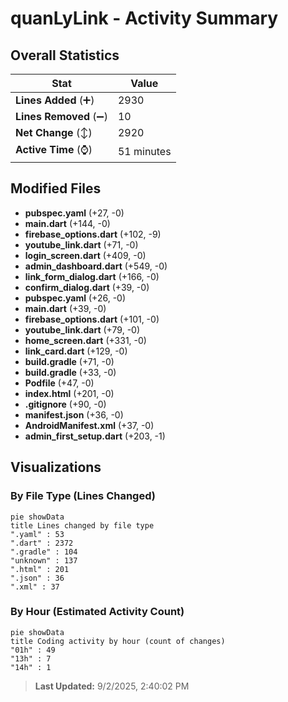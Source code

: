 # quanLyLink - Activity Summary 

## Overall Statistics

| Stat                   | Value                                                             |
| ---------------------- | ----------------------------------------------------------------- |
| **Lines Added** (➕)   | 2930                                          |
| **Lines Removed** (➖) | 10                                        |
| **Net Change** (↕)    | 2920                |
| **Active Time** (⌚)   | 51 minutes |


## Modified Files
- **pubspec.yaml** (+27, -0)
- **main.dart** (+144, -0)
- **firebase_options.dart** (+102, -9)
- **youtube_link.dart** (+71, -0)
- **login_screen.dart** (+409, -0)
- **admin_dashboard.dart** (+549, -0)
- **link_form_dialog.dart** (+166, -0)
- **confirm_dialog.dart** (+39, -0)
- **pubspec.yaml** (+26, -0)
- **main.dart** (+39, -0)
- **firebase_options.dart** (+101, -0)
- **youtube_link.dart** (+79, -0)
- **home_screen.dart** (+331, -0)
- **link_card.dart** (+129, -0)
- **build.gradle** (+71, -0)
- **build.gradle** (+33, -0)
- **Podfile** (+47, -0)
- **index.html** (+201, -0)
- **.gitignore** (+90, -0)
- **manifest.json** (+36, -0)
- **AndroidManifest.xml** (+37, -0)
- **admin_first_setup.dart** (+203, -1)

## Visualizations

### By File Type (Lines Changed)

```mermaid
pie showData
title Lines changed by file type
".yaml" : 53
".dart" : 2372
".gradle" : 104
"unknown" : 137
".html" : 201
".json" : 36
".xml" : 37
```

### By Hour (Estimated Activity Count)

```mermaid
pie showData
title Coding activity by hour (count of changes)
"01h" : 49
"13h" : 7
"14h" : 1
```


> **Last Updated:** 9/2/2025, 2:40:02 PM